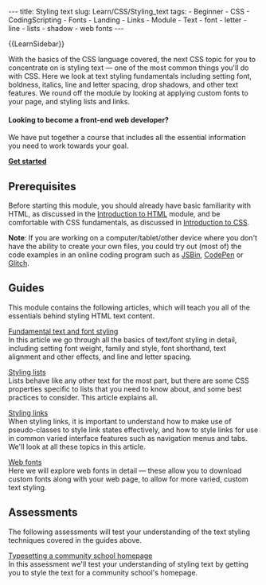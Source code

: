 --- title: Styling text slug: Learn/CSS/Styling_text tags: - Beginner - CSS - CodingScripting - Fonts - Landing - Links - Module - Text - font - letter - line - lists - shadow - web fonts ---

{{LearnSidebar}}

With the basics of the CSS language covered, the next CSS topic for you to concentrate on is styling text — one of the most common things you'll do with CSS. Here we look at text styling fundamentals including setting font, boldness, italics, line and letter spacing, drop shadows, and other text features. We round off the module by looking at applying custom fonts to your page, and styling lists and links.

#### Looking to become a front-end web developer?

We have put together a course that includes all the essential information you need to work towards your goal.

[**Get started**](/en-US/docs/Learn/Front-end_web_developer)

## Prerequisites

Before starting this module, you should already have basic familiarity with HTML, as discussed in the [Introduction to HTML](/en-US/docs/Learn/HTML/Introduction_to_HTML) module, and be comfortable with CSS fundamentals, as discussed in [Introduction to CSS](/en-US/docs/Learn/CSS/First_steps).

**Note**: If you are working on a computer/tablet/other device where you don't have the ability to create your own files, you could try out (most of) the code examples in an online coding program such as [JSBin](https://jsbin.com/), [CodePen](https://codepen.io/) or [Glitch](https://glitch.com/).

## Guides

This module contains the following articles, which will teach you all of the essentials behind styling HTML text content.

[Fundamental text and font styling](/en-US/docs/Learn/CSS/Styling_text/Fundamentals)  
In this article we go through all the basics of text/font styling in detail, including setting font weight, family and style, font shorthand, text alignment and other effects, and line and letter spacing.

[Styling lists](/en-US/docs/Learn/CSS/Styling_text/Styling_lists)  
Lists behave like any other text for the most part, but there are some CSS properties specific to lists that you need to know about, and some best practices to consider. This article explains all.

[Styling links](/en-US/docs/Learn/CSS/Styling_text/Styling_links)  
When styling links, it is important to understand how to make use of pseudo-classes to style link states effectively, and how to style links for use in common varied interface features such as navigation menus and tabs. We'll look at all these topics in this article.

[Web fonts](/en-US/docs/Learn/CSS/Styling_text/Web_fonts)  
Here we will explore web fonts in detail — these allow you to download custom fonts along with your web page, to allow for more varied, custom text styling.

## Assessments

The following assessments will test your understanding of the text styling techniques covered in the guides above.

[Typesetting a community school homepage](/en-US/docs/Learn/CSS/Styling_text/Typesetting_a_homepage)  
In this assessment we'll test your understanding of styling text by getting you to style the text for a community school's homepage.
